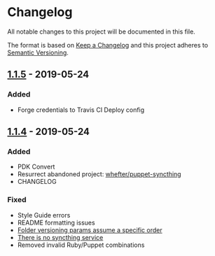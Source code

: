 # Changelog
All notable changes to this project will be documented in this file.

The format is based on [Keep a Changelog](http://keepachangelog.com/en/1.0.0/)
and this project adheres to [Semantic Versioning](http://semver.org/spec/v2.0.0.html).

## [1.1.5] - 2019-05-24
### Added
- Forge credentials to Travis CI Deploy config

## [1.1.4] - 2019-05-24
### Added
- PDK Convert
- Resurrect abandoned project: [whefter/puppet-syncthing](https://github.com/whefter/puppet-syncthing)
- CHANGELOG
### Fixed
- Style Guide errors
- README formatting issues
- [Folder versioning params assume a specific order](https://github.com/brwyatt/puppet-syncthing/issues/1)
- [There is no syncthing service](https://github.com/whefter/puppet-syncthing/pull/34)
- Removed invalid Ruby/Puppet combinations

[1.1.5]: https://github.com/brwyatt/puppet-syncthing/compare/v1.1.4...v1.1.5
[1.1.4]: https://github.com/brwyatt/puppet-syncthing/compare/v1.1.3...v1.1.4
